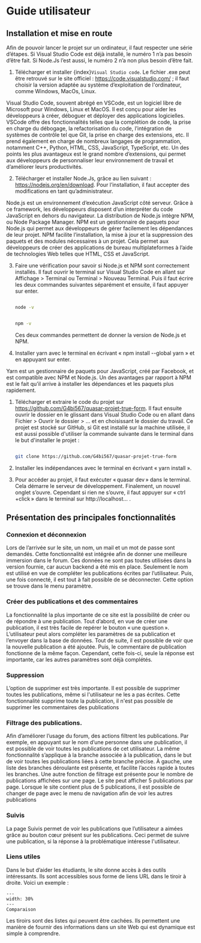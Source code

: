 # Guide utilisateur
## Installation et mise en route

Afin de pouvoir lancer le projet sur un ordinateur, il faut respecter une série d’étapes. Si Visual Studio Code est déjà installé, le numéro 1 n’a pas besoin d’être fait. Si Node.Js l’est aussi, le numéro 2 n’a non plus besoin d’être fait.

1.	Télécharger et installer {index}`Visual Studio code`. Le fichier .exe peut être retrouvé sur le site officiel : https://code.visualstudio.com/ ; il faut choisir la version adaptée au système d’exploitation de l'ordinateur, comme Windows, MacOs, Linux.

Visual Studio Code, souvent abrégé en VSCode, est un logiciel libre de Microsoft pour Windows, Linux et MacOS. Il est conçu pour aider les développeurs à créer, déboguer et déployer des applications logicielles. VSCode offre des fonctionnalités telles que la complétion de code, la prise en charge du débogage, la refactorisation du code, l’intégration de systèmes de contrôle tel que Git, la prise en charge des extensions, etc. Il prend également en charge de nombreux langages de programmation, notamment C++, Python, HTML, CSS, JavaScript, TypeScript, etc. Un des points les plus avantageux est le grand nombre d’extensions, qui permet aux développeurs de personnaliser leur environnement de travail et d’améliorer leurs productivités.

2.	Télécharger et installer Node.Js, grâce au lien suivant : https://nodejs.org/en/download.
Pour l’installation, il faut accepter des modifications en tant qu’administrateur.

Node.js est un environnement d’exécution JavaScript côté serveur. Grâce à ce framework, les développeurs disposent d’un interpréter du code JavaScript en dehors du navigateur. La distribution de Node.js intègre NPM, ou Node Package Manager. NPM est un gestionnaire de paquets pour Node.js qui permet aux développeurs de gérer facilement les dépendances de leur projet. NPM facilite l’installation, la mise à jour et la suppression des paquets et des modules nécessaires à un projet. Cela permet aux développeurs de créer des applications de bureau multiplateformes à l’aide de technologies Web telles que HTML, CSS et JavaScript.

3.	Faire une vérification pour savoir si Node.js et NPM sont correctement installés. Il faut ouvrir le terminal sur Visual Studio Code en allant sur Affichage > Terminal ou Terminal > Nouveau Terminal. Puis il faut écrire les deux commandes suivantes séparément et ensuite, il faut appuyer sur enter. 
	```bash

	node -v

	```
	```bash

	npm -v

	```
	Ces deux commandes permettent de donner la version de Node.js et NPM.

4.	Installer yarn avec le terminal en écrivant « npm install --global yarn » et en appuyant sur enter.

Yarn est un gestionnaire de paquets pour JavaScript, créé par Facebook, et est compatible avec NPM et Node.js. Un des avantages par rapport à NPM est le fait qu’il arrive à installer les dépendances et les paquets plus rapidement. 

1. Télécharger et extraire le code du projet sur https://github.com/G4bi567/quasar-projet-true-form. Il faut ensuite ouvrir le dossier en le glissant dans Visual Studio Code ou en allant dans Fichier > Ouvrir le dossier > ... et en choisissant le dossier du travail. Ce projet est stocké sur GitHub, si Git est installé sur la machine utilisée, il est aussi possible d'utiliser la commande suivante dans le terminal dans le but d'installer le projet :
	```bash

	git clone https://github.com/G4bi567/quasar-projet-true-form

	```

5.	Installer les indépendances avec le terminal en écrivant « yarn install ».


6.	Pour accéder au projet, il faut exécuter « quasar dev » dans le terminal. Cela démarre le serveur de développement. Finalement, un nouvel onglet s’ouvre. Cependant si rien ne s’ouvre, il faut appuyer sur « ctrl +click » dans le terminal sur http://localhost... .

## Présentation des principales fonctionnalités 
### Connexion et déconnexion
Lors de l’arrivée sur le site, un nom, un mail et un mot de passe sont demandés. Cette fonctionnalité est intégrée afin de donner une meilleure immersion dans le forum. Ces données ne sont pas toutes utilisées dans la version fournie, car aucun backend a été mis en place. Seulement le nom est utilisé en vue de compléter les publications écrites par l’utilisateur. Puis, une fois connecté, il est tout à fait possible de se déconnecter. Cette option se trouve dans le menu paramètre.
### Créer des publications et des commentaires
La fonctionnalité la plus importante de ce site est la possibilité de créer ou de répondre à une publication. Tout d’abord, en vue de créer une publication, il est très facile de repérer le bouton « une question ». L’utilisateur peut alors compléter les paramètres de sa publication et l’envoyer dans la base de données. Tout de suite, il est possible de voir que la nouvelle publication a été ajoutée. Puis, le commentaire de publication fonctionne de la même façon. Cependant, cette fois-ci, seule la réponse est importante, car les autres paramètres sont déjà complétés. 
### Suppression
L’option de supprimer est très importante. Il est possible de supprimer toutes les publications, même si l'utilisateur ne les a pas écrites. Cette fonctionnalité supprime toute la publication, il n'est pas possible de supprimer les commentaires des publications
### Filtrage des publications.
Afin d’améliorer l’usage du forum, des actions filtrent les publications. Par exemple, en appuyant sur le nom d’une personne dans une publication, il est possible de voir toutes les publications de cet utilisateur. La même fonctionnalité s’applique à la branche associée à la publication, dans le but de voir toutes les publications liées à cette branche précise. À gauche, une liste des branches déroulante est présente, et facilite l’accès rapide à toutes les branches. Une autre fonction de filtrage est présente pour le nombre de publications affichées sur une page. Le site peut afficher 5 publications par page. Lorsque le site contient plus de 5 publications, il est possible de changer de page avec le menu de navigation afin de voir les autres publications
### Suivis
La page Suivis permet de voir les publications que l’utilisateur a aimées grâce au bouton cœur présent sur les publications. Ceci permet de suivre une publication, si la réponse à la problématique intéresse l'utilisateur.
### Liens utiles 
Dans le but d’aider les étudiants, le site donne accès à des outils intéressants. Ils sont accessibles sous forme de liens URL dans le tiroir à droite. Voici un exemple :

```{figure} figures/exemple_tiroir_liens.pngs
---
width: 30%
---
Comparaison 
```
Les tiroirs sont des listes qui peuvent être cachées. Ils permettent une manière de fournir des informations dans un site Web qui est dynamique est simple à comprendre.
    




	
